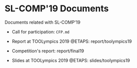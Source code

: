 # SL-COMP'19 Documents #

Documents related with SL-COMP'19

* Call for participation: `CFP.md`

* Report at TOOLympics 2019 @ETAPS: report/toolympics19

* Competition's report: report/final19

* Slides at TOOLympics 2019 @ETAPS: slides/toolympics19

